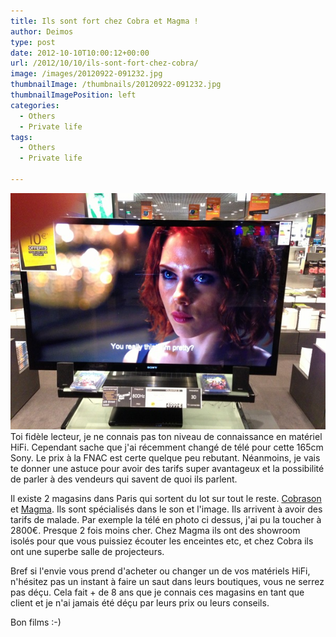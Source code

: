 ```yaml
---
title: Ils sont fort chez Cobra et Magma !
author: Deimos
type: post
date: 2012-10-10T10:00:12+00:00
url: /2012/10/10/ils-sont-fort-chez-cobra/
image: /images/20120922-091232.jpg
thumbnailImage: /thumbnails/20120922-091232.jpg
thumbnailImagePosition: left
categories:
  - Others
  - Private life
tags:
  - Others
  - Private life

---
```

![20120922-091232](/images/20120922-091232.jpg)
Toi fidèle lecteur, je ne connais pas ton niveau de connaissance en matériel HiFi. Cependant sache que j'ai récemment changé de télé pour cette 165cm Sony. Le prix à la FNAC est certe quelque peu rebutant. Néanmoins, je vais te donner une astuce pour avoir des tarifs super avantageux et la possibilité de parler à des vendeurs qui savent de quoi ils parlent.

Il existe 2 magasins dans Paris qui sortent du lot sur tout le reste. [Cobrason][1] et [Magma][2]. Ils sont spécialisés dans le son et l'image. Ils arrivent à avoir des tarifs de malade. Par exemple la télé en photo ci dessus, j'ai pu la toucher à 2800€. Presque 2 fois moins cher. Chez Magma ils ont des showroom isolés pour que vous puissiez écouter les enceintes etc, et chez Cobra ils ont une superbe salle de projecteurs.

Bref si l'envie vous prend d'acheter ou changer un de vos matériels HiFi, n'hésitez pas un instant à faire un saut dans leurs boutiques, vous ne serrez pas déçu. Cela fait + de 8 ans que je connais ces magasins en tant que client et je n'ai jamais été déçu par leurs prix ou leurs conseils.

Bon films :-)

 [1]: http://www.cobrason.com/
 [2]: http://www.magma.fr/